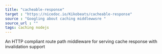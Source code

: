```yaml
---
title: "cacheable-response"
target : "https://nicedoc.io/Kikobeats/cacheable-response"
source : "Googling about caching middlewwsre "
source_url : ""
tags: caching nodejs
---
```


An HTTP compliant route path middleware for serving cache response with invalidation support